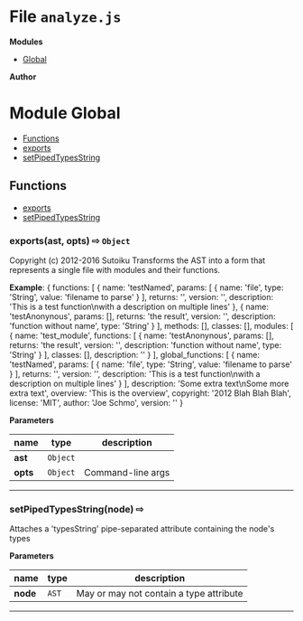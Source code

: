 # File `analyze.js`

**Modules**
* [Global](#module-Global)






 **Author**





# Module Global


* [Functions](#functions)
* [exports](#exports-ast-opts-x21e8-Object-)
* [setPipedTypesString](#setPipedTypesString-node-x21e8-)



## Functions
* [exports](#exports-ast-opts-x21e8-Object-)
* [setPipedTypesString](#setPipedTypesString-node-x21e8-)

### exports(ast, opts)  &#x21e8; `Object`

Copyright (c) 2012-2016 Sutoiku 
Transforms the AST into a form that represents a single file with modules and their functions.

**Example**:
{ functions:
   [ { name: 'testNamed',
       params: [ { name: 'file', type: 'String', value: 'filename to parse' } ],
       returns: '',
       version: '',
       description: 'This is a test function\nwith a description on multiple lines' },
     { name: 'testAnonynous',
       params: [],
       returns: 'the result',
       version: '',
       description: 'function without name',
       type: 'String' } ],
  methods: [],
  classes: [],
  modules:
   [ { name: 'test_module',
       functions:
        [ { name: 'testAnonynous',
            params: [],
            returns: 'the result',
            version: '',
            description: 'function without name',
            type: 'String' } ],
       classes: [],
       description: '' } ],
  global_functions:
   [ { name: 'testNamed',
       params: [ { name: 'file', type: 'String', value: 'filename to parse' } ],
       returns: '',
       version: '',
       description: 'This is a test function\nwith a description on multiple lines' } ],
  description: 'Some extra text\nSome more extra text',
  overview: 'This is the overview',
  copyright: '2012 Blah Blah Blah',
  license: 'MIT',
  author: 'Joe Schmo',
  version: ''
}



**Parameters**

| name | type | description |
|------|------|-------------|
| **ast** | `Object` |  |
| **opts** | `Object` | Command-line args |


---
### setPipedTypesString(node)  &#x21e8; 

Attaches a 'typesString' pipe-separated attribute containing the node's types



**Parameters**

| name | type | description |
|------|------|-------------|
| **node** | `AST` | May or may not contain a type attribute |


---


